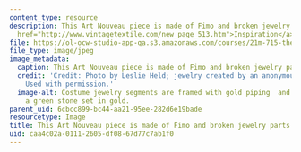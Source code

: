 ```yaml
---
content_type: resource
description: This Art Nouveau piece is made of Fimo and broken jewelry parts. (<a
  href="http://www.vintagetextile.com/new_page_513.htm">Inspiration</a>)
file: https://ol-ocw-studio-app-qa.s3.amazonaws.com/courses/21m-715-the-craft-of-costume-design-fall-2009/caa4c02a01112605df0867d77c7ab1f0_IMG_1003.jpg
file_type: image/jpeg
image_metadata:
  caption: This Art Nouveau piece is made of Fimo and broken jewelry parts. ([Inspiration](http://www.vintagetextile.com/new_page_513.htm))
  credit: 'Credit: Photo by Leslie Held; jewelry created by an anonymous MIT student.
    Used with permission.'
  image-alt: Costume jewelry segments are framed with gold piping  and attached to
    a green stone set in gold.
parent_uid: 6cbcc899-bc44-aa21-95ee-282d6e19bade
resourcetype: Image
title: This Art Nouveau piece is made of Fimo and broken jewelry parts
uid: caa4c02a-0111-2605-df08-67d77c7ab1f0
---
```

